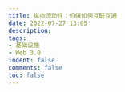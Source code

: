 ```yaml
---
title: 纵向流动性：价值如何互联互通
date: 2022-07-27 13:05
description:
tags:
- 基础设施
- Web 3.0
indent: false
comments: false
toc: false
---
```


